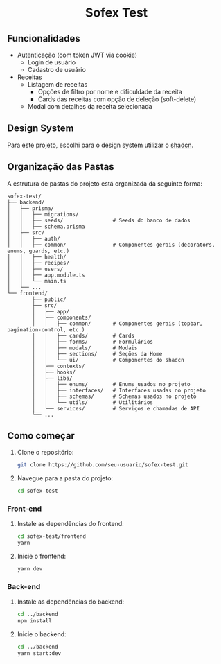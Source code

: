 <h1 align="center">Sofex Test</h1>

## Funcionalidades
- Autenticação (com token JWT via cookie)
    - Login de usuário
    - Cadastro de usuário
- Receitas
    - Listagem de receitas
        - Opções de filtro por nome e dificuldade da receita
        - Cards das receitas com opção de deleção (soft-delete)
    - Modal com detalhes da receita selecionada

## Design System
Para este projeto, escolhi para o design system utilizar o [shadcn](https://shadcn.dev/).

## Organização das Pastas
A estrutura de pastas do projeto está organizada da seguinte forma:

```
sofex-test/
├── backend/
│   ├── prisma/
│   │   ├── migrations/
│   │   ├── seeds/                # Seeds do banco de dados
│   │   ├── schema.prisma 
│   ├── src/
│   │   ├── auth/
│   │   ├── common/               # Componentes gerais (decorators, enums, guards, etc.)
│   │   ├── health/
│   │   ├── recipes/
│   │   ├── users/
│   │   ├── app.module.ts
│   │   └── main.ts
│   └── ...
└── frontend/
        ├── public/
        ├── src/
        │   ├── app/
        │   ├── components/
        │   │   ├── common/       # Componentes gerais (topbar, pagination-control, etc.)
        │   │   ├── cards/        # Cards
        │   │   ├── forms/        # Formulários
        │   │   ├── modals/       # Modais
        │   │   ├── sections/     # Seções da Home
        │   │   └── ui/           # Componentes do shadcn
        │   ├── contexts/
        │   ├── hooks/
        │   ├── libs/
        │   │   ├── enums/        # Enums usados no projeto
        │   │   ├── interfaces/   # Interfaces usadas no projeto
        │   │   ├── schemas/      # Schemas usados no projeto
        │   │   └── utils/        # Utilitários
        │   └── services/         # Serviços e chamadas de API
        └── ...
```

## Como começar
1. Clone o repositório:
    ```sh
    git clone https://github.com/seu-usuario/sofex-test.git
    ```
2. Navegue para a pasta do projeto:
    ```sh
    cd sofex-test
    ```

### Front-end
1. Instale as dependências do frontend:
    ```sh
    cd sofex-test/frontend
    yarn
    ```
2. Inicie o frontend:
    ```sh
    yarn dev
    ```

### Back-end
1. Instale as dependências do backend:
    ```sh
    cd ../backend
    npm install
    ```
2. Inicie o backend:
    ```sh
    cd ../backend
    yarn start:dev
    ```